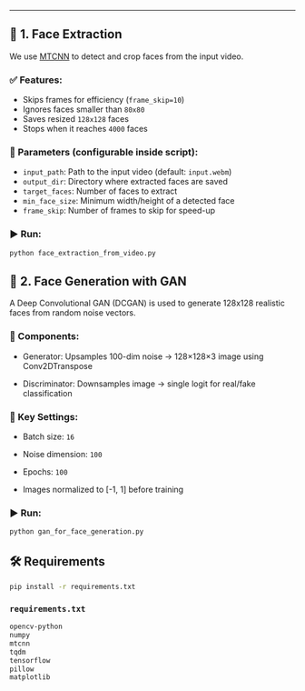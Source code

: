 
---

## 📸 1. Face Extraction

We use [MTCNN](https://github.com/ipazc/mtcnn) to detect and crop faces from the input video.

### ✅ Features:
- Skips frames for efficiency (`frame_skip=10`)
- Ignores faces smaller than `80x80`
- Saves resized `128x128` faces
- Stops when it reaches `4000` faces

### 🔧 Parameters (configurable inside script):
- `input_path`: Path to the input video (default: `input.webm`)
- `output_dir`: Directory where extracted faces are saved
- `target_faces`: Number of faces to extract
- `min_face_size`: Minimum width/height of a detected face
- `frame_skip`: Number of frames to skip for speed-up

### ▶️ Run:

```bash
python face_extraction_from_video.py
```
## 🤖 2. Face Generation with GAN
A Deep Convolutional GAN (DCGAN) is used to generate 128x128 realistic faces from random noise vectors.

### 🧠 Components:
- Generator: Upsamples 100-dim noise → 128×128×3 image using Conv2DTranspose

- Discriminator: Downsamples image → single logit for real/fake classification

### 🔧 Key Settings:
- Batch size: `16`

- Noise dimension: `100`

- Epochs: `100`

- Images normalized to [-1, 1] before training

### ▶️ Run:
```bash
python gan_for_face_generation.py
```
## 🛠 Requirements
```bash
pip install -r requirements.txt
```
###  `requirements.txt`
```bash
opencv-python
numpy
mtcnn
tqdm
tensorflow
pillow
matplotlib

```